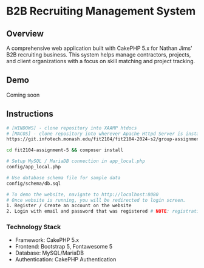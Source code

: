 # B2B Recruiting Management System

## Overview

A comprehensive web application built with CakePHP 5.x for Nathan Jims' B2B recruiting business. This system helps manage contractors, projects, and client organizations with a focus on skill matching and project tracking.

## Demo

Coming soon

## Instructions

```bash
# [WINDOWS] - clone repository into XAAMP htdocs
# [MACOS] - clone repository into wherever Apache Httpd Server is installed i.e /opt/homebrew/var/www/<projecthere>
https://git.infotech.monash.edu/fit2104/fit2104-2024-s2/group-assignment/Lab04_Group10/fit2104-assignment-5.git

cd fit2104-assignment-5 && composer install

# Setup MySQL / MariaDB connection in app_local.php
config/app_local.php

# Use database schema file for sample data
config/schema/db.sql

# To demo the website, navigate to http://localhost:8080
# Once website is running, you will be redirected to login screen.
1. Register / Create an account on the website
2. Login with email and password that was registered # NOTE: registration screen is public for demo purposes
```

### Technology Stack

-   Framework: CakePHP 5.x
-   Frontend: Bootstrap 5, Fontawesome 5
-   Database: MySQL/MariaDB
-   Authentication: CakePHP Authentication
